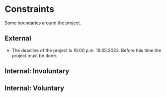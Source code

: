 # Constraints

Some boundaries around the project.

## External

- The deadline of the project is 16:00 p.m. 19.05.2023. Before this time the
  project must be done.

## Internal: Involuntary

## Internal: Voluntary
